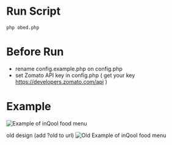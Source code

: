 # Run Script
`php obed.php`

# Before Run
- rename config.example.php on config.php
- set Zomato API key in config.php ( get your key https://developers.zomato.com/api )

# Example
![Example of inQool food menu](https://i.imgur.com/a1GaOHF.png)

old design (add ?old to url)
![Old Example of inQool food menu](https://i.imgur.com/gh70YM0.png)
